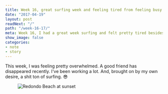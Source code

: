 ```yaml
---
title: Week 16, great surfing week and feeling tired from feeling busy
date: "2017-04-19"
layout: post
readNext: "/"
path: "/week-16-17/"
meta: Week 16, I had a great week surfing and felt pretty tired besides that.
show_image: false
categories:
- note
- story
---
```


This week, I was feeling pretty overwhelmed. A good friend has disappeared recently. I've been working a lot. And, brought on by my own desire, a shit ton of surfing. 😎

<figure>
  <img src="//yowainwright.imgix.net/wk-16/redondo.jpg?w=800&h=800&crop=focalpoint&auto=format" alt="Redondo Beach at sunset" />
</figure>
